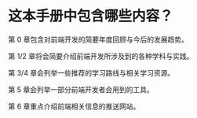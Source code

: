 # 这本手册中包含哪些内容？

第 0 章包含对前端开发的简要年度回顾与今后的发展趋势。

第 1/2 章将会简要介绍前端开发所涉及到的各种学科与实践。

第 3/4 章会列举一些推荐的学习路线与相关学习资源。

第 5 章会列举一部分前端开发者会用到的工具。

第 6 章重点介绍前端相关信息的推送网站。

